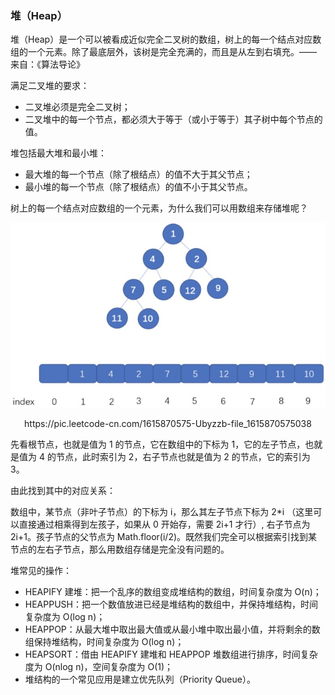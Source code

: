 ### 堆（Heap）

堆（Heap）是一个可以被看成近似完全二叉树的数组，树上的每一个结点对应数组的一个元素。除了最底层外，该树是完全充满的，而且是从左到右填充。—— 来自：《算法导论》

满足二叉堆的要求：
- 二叉堆必须是完全二叉树；
- 二叉堆中的每一个节点，都必须大于等于（或小于等于）其子树中每个节点的值。

堆包括最大堆和最小堆：
- 最大堆的每一个节点（除了根结点）的值不大于其父节点；
- 最小堆的每一个节点（除了根结点）的值不小于其父节点。

树上的每一个结点对应数组的一个元素，为什么我们可以用数组来存储堆呢？

![heap-1](./../../../assets/data-structrue/heap/heap-1.jpg)
<center>https://pic.leetcode-cn.com/1615870575-Ubyzzb-file_1615870575038</center>

先看根节点，也就是值为 1 的节点，它在数组中的下标为 1，它的左子节点，也就是值为 4 的节点，此时索引为 2，右子节点也就是值为 2 的节点，它的索引为 3。

由此找到其中的对应关系：

数组中，某节点（非叶子节点）的下标为 i，那么其左子节点下标为 2*i （这里可以直接通过相乘得到左孩子，如果从 0 开始存，需要 2i+1 才行）, 右子节点为 2i+1。孩子节点的父节点为 Math.floor(i/2)。既然我们完全可以根据索引找到某节点的左右子节点，那么用数组存储是完全没有问题的。

堆常见的操作：

- HEAPIFY 建堆：把一个乱序的数组变成堆结构的数组，时间复杂度为 O(n)；
- HEAPPUSH：把一个数值放进已经是堆结构的数组中，并保持堆结构，时间复杂度为 O(log n)；
- HEAPPOP：从最大堆中取出最大值或从最小堆中取出最小值，并将剩余的数组保持堆结构，时间复杂度为 O(log n)；
- HEAPSORT：借由 HEAPIFY 建堆和 HEAPPOP 堆数组进行排序，时间复杂度为 O(nlog n)，空间复杂度为 O(1)；
- 堆结构的一个常见应用是建立优先队列（Priority Queue）。